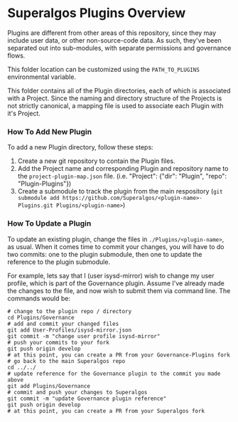# Superalgos Plugins Overview

Plugins are different from other areas of this repository, since they may include user data, or other non-source-code data. As such, they've been separated out into sub-modules, with separate permissions and governance flows.

This folder location can be customized using the `PATH_TO_PLUGINS` environmental variable.

This folder contains all of the Plugin directories, each of which is associated with a Project. Since the naming and directory structure of the Projects is not strictly canonical, a mapping file is used to associate each Plugin with it's Project.

### How To Add New Plugin

To add a new Plugin directory, follow these steps:

1. Create a new git repository to contain the Plugin files.
2. Add the Project name and corresponding Plugin and repository name to the `project-plugin-map.json` file. (i.e. "Project": {"dir": "Plugin", "repo": "Plugin-Plugins"})
3. Create a submodule to track the plugin from the main respository (`git submodule add https://github.com/Superalgos/<plugin-name>-Plugins.git Plugins/<plugin-name>`)

### How To Update a Plugin  
  
To update an existing plugin, change the files in `./Plugins/<plugin-name>`, as usual. When it comes time to commit your changes, you will have to do two commits: one to the plugin submodule, then one to update the reference to the plugin submodule.  
  
For example, lets say that I (user isysd-mirror) wish to change my user profile, which is part of the Governance plugin. Assume I've already made the changes to the file, and now wish to submit them via command line. The commands would be:  
  
```
# change to the plugin repo / directory
cd Plugins/Governance
# add and commit your changed files
git add User-Profiles/isysd-mirror.json  
git commit -m "change user profile isysd-mirror"  
# push your commits to your fork
git push origin develop
# at this point, you can create a PR from your Governance-Plugins fork  
# go back to the main Superalgos repo  
cd ../../  
# update reference for the Governance plugin to the commit you made above  
git add Plugins/Governance  
# commit and push your changes to Superalgos  
git commit -m "update Governance plugin reference"  
git push origin develop  
# at this point, you can create a PR from your Superalgos fork
```